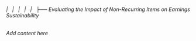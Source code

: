 ###### |   |   |   |   |   ├── Evaluating the Impact of Non-Recurring Items on Earnings Sustainability

*Add content here*